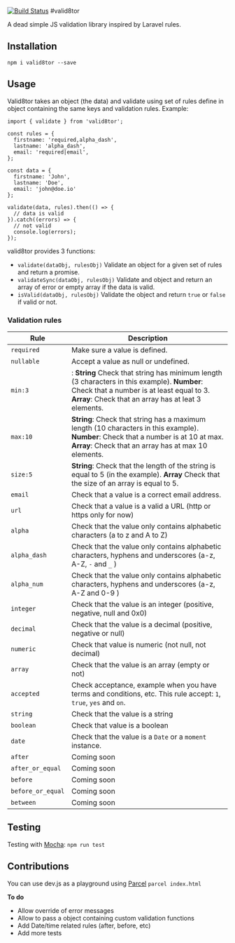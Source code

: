 [![Build Status](https://travis-ci.org/tquiroga/valid8tor.svg?branch=master)](https://travis-ci.org/tquiroga/valid8tor)
#valid8tor

A dead simple JS validation library inspired by Laravel rules.

## Installation

`npm i valid8tor --save`

## Usage

Valid8tor takes an object (the data) and validate using set of rules define in object containing the same keys and validation rules. Example: 
```
import { validate } from 'valid8tor';

const rules = {
  firstname: 'required,alpha_dash',
  lastname: 'alpha_dash',
  email: 'required|email',
};

const data = {
  firstname: 'John',
  lastname: 'Doe',
  email: 'john@doe.io'
};

validate(data, rules).then(() => {
  // data is valid
}).catch((errors) => {
  // not valid
  console.log(errors);
});
```

valid8tor provides 3 functions:
- `validate(dataObj, rulesObj)` Validate an object for a given set of rules and return a promise.
- `validateSync(dataObj, rulesObj)` Validate and object and return an array of error or empty array if the data is valid.
- `isValid(dataObj, rulesObj)` Validate the object and return `true` or `false` if valid or not.

### Validation rules
| Rule | Description |
|--|--|
| `required` | Make sure a value is defined. |
| `nullable` | Accept a value as null or undefined.
| `min:3` | : **String** Check that string has minimum length (3 characters in this example). **Number**: Check that a number is at least equal to 3. **Array**: Check that an array has at leat 3 elements.|
| `max:10` | **String**: Check that string has a maximum length (10 characters in this example). **Number**: Check that a number is at 10 at max. **Array**: Check that an array has at max 10 elements. |
| `size:5` | **String**: Check that the length of the string is equal to 5 (in the example). **Array** Check that the size of an array is equal to 5.
| `email` | Check that a value is a correct email address.|
| `url` | Check that a value is a valid a URL (http or https only for now)|
| `alpha` | Check that the value only contains alphabetic characters (a to z and A to Z)|
| `alpha_dash` | Check that the value only contains alphabetic characters, hyphens and underscores (a-z, A-Z, `-` and `_` ) |
|  `alpha_num` | Check that the value only contains alphabetic characters, hyphens and underscores (a-z, A-Z and 0-9 )|
| `integer` | Check that the value is an integer (positive, negative,  null and 0x0)|
| `decimal` | Check that the value is a decimal (positive, negative or null) |
| `numeric` | Check that value is numeric (not null, not decimal)|
| `array` | Check that the value is an array (empty or not)|
| `accepted` | Check acceptance, example when you have terms and conditions, etc. This rule accept: `1`, `true`, `yes` and `on`.|
| `string` | Check that the value is a string |
| `boolean` | Check that value is a boolean |
| `date` | Check that the value is a `Date` or a `moment` instance.
| `after` | Coming soon |
| `after_or_equal` |  Coming soon |
| `before` | Coming soon |
| `before_or_equal` | Coming soon |
| `between` | Coming soon |


## Testing

Testing with [Mocha](https://mochajs.org/):
```npm run test```

## Contributions

You can use dev.js as a playground using [Parcel](https://parceljs.org/)
```parcel index.html```

**To do**

- Allow override of error messages
- Allow to pass a object containing custom validation functions
- Add Date/time related rules (after, before, etc)
- Add more tests
